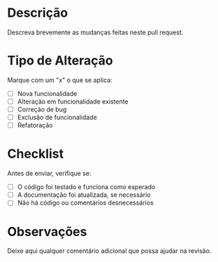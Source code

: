 # Descrição

Descreva brevemente as mudanças feitas neste pull request.

# Tipo de Alteração

Marque com um "x" o que se aplica:

- [ ] Nova funcionalidade
- [ ] Alteração em funcionalidade existente
- [ ] Correção de bug
- [ ] Exclusão de funcionalidade
- [ ] Refatoração

# Checklist

Antes de enviar, verifique se:

- [ ] O código foi testado e funciona como esperado
- [ ] A documentação foi atualizada, se necessário
- [ ] Não há código ou comentários desnecessários

# Observações

Deixe aqui qualquer comentário adicional que possa ajudar na revisão.
